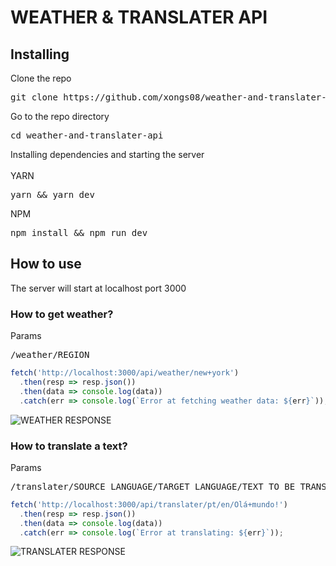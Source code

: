 # WEATHER & TRANSLATER API

## Installing
<summary><span>Clone the repo</span></summary>
<pre>git clone https://github.com/xongs08/weather-and-translater-api.git</pre>
<summary><span>Go to the repo directory</span></summary>
<pre>cd weather-and-translater-api</pre>
<summary><span>Installing dependencies and starting the server</span></summary>
<div>
  <br>
  YARN
  <pre>yarn && yarn dev</pre>
  NPM
  <pre>npm install && npm run dev</pre>
</div>

## How to use
The server will start at localhost port 3000
### How to get weather?
<span>Params</span>
<pre>/weather/REGION</pre>
```js
fetch('http://localhost:3000/api/weather/new+york')
  .then(resp => resp.json())
  .then(data => console.log(data))
  .catch(err => console.log(`Error at fetching weather data: ${err}`));
```
<img alt="WEATHER RESPONSE" src="https://i.imgur.com/no6dtqL.png">

### How to translate a text?
<span>Params</span>
<pre>/translater/SOURCE_LANGUAGE/TARGET_LANGUAGE/TEXT_TO_BE_TRANSLATED</pre>
```js
fetch('http://localhost:3000/api/translater/pt/en/Olá+mundo!')
  .then(resp => resp.json())
  .then(data => console.log(data))
  .catch(err => console.log(`Error at translating: ${err}`));
```
<img alt="TRANSLATER RESPONSE" src="https://i.imgur.com/md9sPAE.png">
